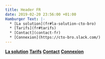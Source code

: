 ```yaml
---
title: Header FR
date: 2019-02-20 23:56:00 +01:00
Hamburger Text: |-
  * [La solution](fr#la-solution-cto-bro)
  * [Tarifs](fr#tarifs)
  * [Contact](contact-fr)
  * [Connexion](https://cto-bro.slack.com/)
---
```


__[La solution](fr#la-solution-cto-bro)__ __[Tarifs](fr#tarifs)__ __[Contact](contact-fr)__ __[Connexion](https://cto-bro.slack.com/)__